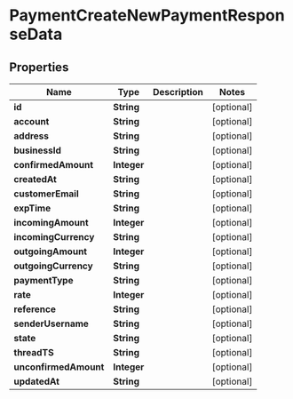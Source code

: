 

# PaymentCreateNewPaymentResponseData


## Properties

| Name | Type | Description | Notes |
|------------ | ------------- | ------------- | -------------|
|**id** | **String** |  |  [optional] |
|**account** | **String** |  |  [optional] |
|**address** | **String** |  |  [optional] |
|**businessId** | **String** |  |  [optional] |
|**confirmedAmount** | **Integer** |  |  [optional] |
|**createdAt** | **String** |  |  [optional] |
|**customerEmail** | **String** |  |  [optional] |
|**expTime** | **String** |  |  [optional] |
|**incomingAmount** | **Integer** |  |  [optional] |
|**incomingCurrency** | **String** |  |  [optional] |
|**outgoingAmount** | **Integer** |  |  [optional] |
|**outgoingCurrency** | **String** |  |  [optional] |
|**paymentType** | **String** |  |  [optional] |
|**rate** | **Integer** |  |  [optional] |
|**reference** | **String** |  |  [optional] |
|**senderUsername** | **String** |  |  [optional] |
|**state** | **String** |  |  [optional] |
|**threadTS** | **String** |  |  [optional] |
|**unconfirmedAmount** | **Integer** |  |  [optional] |
|**updatedAt** | **String** |  |  [optional] |



